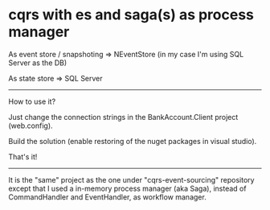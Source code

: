 # cqrs with es and saga(s) as process manager

As event store / snapshoting => NEventStore (in my case I'm using SQL Server as the DB)

As state store => SQL Server

---------------------------------------------------------------------------------------

How to use it?

Just change the connection strings in the BankAccount.Client project (web.config). 

Build the solution (enable restoring of the nuget packages in visual studio).

That's it!

--------------------------------------------------------------------------------------
It is the "same" project as the one under "cqrs-event-sourcing" repository except that I used a in-memory process manager (aka Saga), instead of CommandHandler and EventHandler, as workflow manager.
